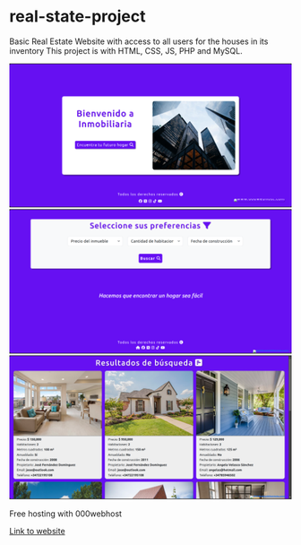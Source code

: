 # real-state-project
Basic Real Estate Website with access to all users for the houses in its inventory
This project is with HTML, CSS, JS, PHP and MySQL.

![welcome page](https://github.com/Krypter93/real-state-project/blob/main/Img/main%20page.png?raw=true)
![Preferences](https://github.com/Krypter93/real-state-project/blob/main/Img/filtro.png?raw=true)
![Results](https://github.com/Krypter93/real-state-project/blob/main/Img/resultados.png?raw=true)

Free hosting with 000webhost

[Link to website](https://proyecto-inmobiliaria-deusto.000webhostapp.com/index.php) 

